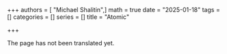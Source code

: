 +++
authors = [ "Michael Shalitin",]
math = true
date = "2025-01-18"
tags = []
categories = []
series = []
title = "Atomic"

+++

The page has not been translated yet.